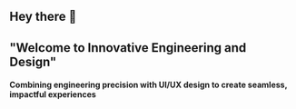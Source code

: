 ## Hey there 👋
## "Welcome to Innovative Engineering and Design"
#### Combining engineering precision with UI/UX design to create seamless, impactful experiences
